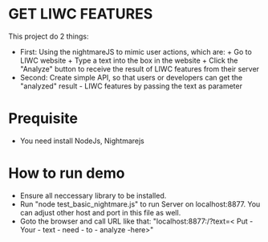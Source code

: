 # GET LIWC FEATURES 
This project do 2 things:
- First:  Using the nightmareJS to mimic user actions, which are:
             +  Go to LIWC website
             +  Type a text into the box in the website
             +  Click the "Analyze" button to receive the result of LIWC features from their server
- Second: Create simple API, so that users or developers can get the "analyzed" result - LIWC features by passing the text as parameter

# Prequisite
- You need install NodeJs, Nightmarejs

# How to run demo
- Ensure all neccessary library to be installed.
- Run "node test_basic_nightmare.js" to run Server on localhost:8877. You can adjust other host and port in this file as well.
- Goto the browser and call URL like that: "localhost:8877:/?text=< Put - Your - text - need - to - analyze -here>"